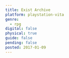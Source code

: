 ```yaml
---
title: Exist Archive
platform: playstation-vita
genre:
  - rpg
digital: false
physical: true
guide: false
pending: false
posted: 2017-01-09
---
```

